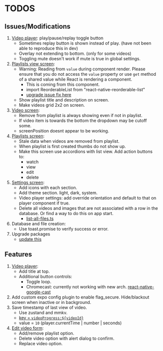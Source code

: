 # TODOS

## Issues/Modifications

1. [Video player](components/video-player.tsx): play/pause/replay toggle button
   - Sometimes replay button is shown instead of play. (have not been able to reproduce this in dev)
   - Overlay not extending to bottom. (only for some videos)
   - Toggling mute doesn't work if mute is true in global settings.
2. [Playlists view screen](<app/(modals)/playlists/view/[id].tsx>):
   - Warning: Reading from `value` during component render. Please ensure that you do not access the `value` property or use `get` method of a shared value while React is rendering a component.
     - This is coming from this component.
     - import ReorderableList from "react-native-reorderable-list"
     - [upgrade issue fix here](https://github.com/omahili/react-native-reorderable-list/issues/20)
   - Show playlist title and description on screen.
   - Make videos grid 2x2 on screen.
3. [Video screen](<app/(tabs)/index.tsx>):
   - Remove from playlist is always showing even if not in playlist.
   - If video item is towards the bottom the dropdown may be cutoff some.
   - screenPosition doesnt appear to be working.
4. [Playlists screen](<app/(tabs)/playlists.tsx>):
   - Stale data when videos are removed from playlist.
   - When playlist is first created thumbs do not show up.
   - Make this screen use accordions with list view. Add action buttons to:
     - watch
     - view
     - edit
     - delete
5. [Settings screen](<app/(tabs)/settings.tsx>):
   - Add icons with each section.
   - Add theme section. light, dark, system.
   - Video player settings: add override orientation and default to that on player component if true.
   - Delete all videos and images that are not associated with a row in the database. Or find a way to do this on app start.
     - [list-all-files.ts](lib/list-all-files.ts)
6. Database and file creation:
   - Use toast.promise to verify success or error.
7. Upgrade packages
   - [update this](https://github.com/roninoss/rn-primitives/issues/46#issuecomment-2495382868)

## Features

1. [Video player](components/video-player.tsx):
   - Add title at top.
   - Additional button controls:
     - Toggle loop.
     - Chromecast: currently not working with new arch. [react-native-google-cast](https://react-native-google-cast.github.io/docs/components/CastButton)
2. Add custom expo config plugin to enable flag_secure. Hide/blackout screen when inactive or in background.
3. Save timestamp of last view of video.
   - Use zustand and mmkv.
   - [key = `videoProgress:${videoId}`](lib/store.ts#L381)
   - value = `10` (player.currentTime | number | seconds)
4. [Edit video form](components/forms/edit-video.tsx):
   - Add/remove playlist option.
   - Delete video option with alert dialog to confirm.
   - Replace video option.
